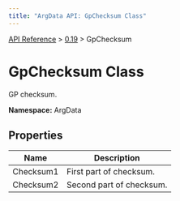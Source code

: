 ```yaml
---
title: "ArgData API: GpChecksum Class"
---
```


[API Reference](/argdata/api) &gt; [0.19](/argdata/api/0.19) &gt; GpChecksum

# GpChecksum Class

GP checksum.

**Namespace:** ArgData

## Properties

<table class="table table-bordered table-striped ">
<thead>
  <tr>
    <th>Name</th>
    <th>Description</th>
  </tr>
</thead>
<tbody>
  <tr>
    <td>Checksum1</td>
    <td>First part of checksum.</td>
  </tr>
  <tr>
    <td>Checksum2</td>
    <td>Second part of checksum.</td>
  </tr>
</tbody>
</table>


